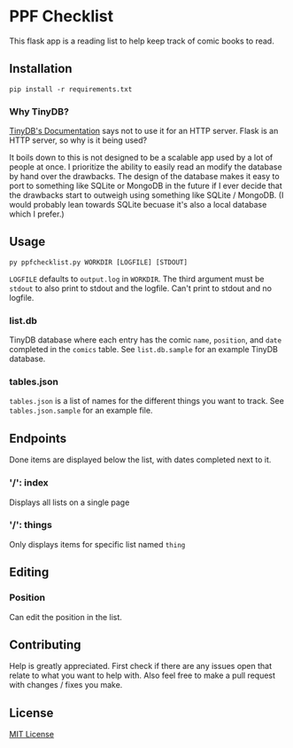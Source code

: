 # PPF Checklist
This flask app is a reading list to help keep track of comic books to read.

## Installation
```
pip install -r requirements.txt
```

### Why TinyDB?
[TinyDB's Documentation](https://tinydb.readthedocs.io/en/latest/intro.html#why-not-use-tinydb)
says not to use it for an HTTP server. Flask is an HTTP server, so why is it being used?

It boils down to this is not designed to be a scalable app used by a lot of people at once.
I prioritize the ability to easily read an modify the database by hand over the drawbacks.
The design of the database makes it easy to port to something like SQLite or MongoDB in the future
if I ever decide that the drawbacks start to outweigh using something like SQLite / MongoDB.
(I would probably lean towards SQLite becuase it's also a local database which I prefer.)

## Usage
```
py ppfchecklist.py WORKDIR [LOGFILE] [STDOUT]
```
`LOGFILE` defaults to `output.log` in `WORKDIR`.
The third argument must be `stdout` to also print to stdout and the logfile. Can't print to stdout and no logfile.

### list.db
TinyDB database where each entry has the comic `name`, `position`, and `date` completed in the `comics` table.
See `list.db.sample` for an example TinyDB database.

### tables.json
`tables.json` is a list of names for the different things you want to track.
See `tables.json.sample` for an example file.

## Endpoints
Done items are displayed below the list, with dates completed next to it.

### '/': index
Displays all lists on a single page

### '/<thing>': things
Only displays items for specific list named `thing`

## Editing
### Position
Can edit the position in the list.

## Contributing
Help is greatly appreciated. First check if there are any issues open that relate to what you want
to help with. Also feel free to make a pull request with changes / fixes you make.

## License
[MIT License](https://opensource.org/licenses/MIT)
